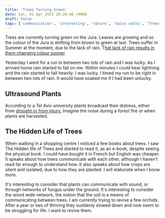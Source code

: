 ```yaml
---
title: 'Trees Turning Green'
date: Sat, 01 Apr 2023 10:20:48 +0000
draft: false
tags: ['communication', 'interesting', 'nature', 'Swiss walks', 'Trees']
---
```


Trees are currently turning green on the Jura. Leaves are growing and so the colour of the Jura is shifting from brown to green at last. Trees suffer in Summer at the moment, due to the lack of rain. T[hat lack of rain results in them changing colour sooner](https://www.rts.ch/info/sciences-tech/environnement/13909189-en-europe-les-forets-brunissent-de-plus-en-plus-en-vite.html).

Yesterday I went for a run in between two lots of rain and I was lucky. As I arrived home rain started to fall on me. Within minutes I could hear lightning and the rain started to fall heavily. I was lucky. I timed my run to be right in between two lots of rain. It would have soaked me if I had been unlucky.

Ultrasound Plants
-----------------

According to a Tel Aviv university plants broadcast their distress, either from [drought or from injury.](https://www.rts.ch/info/sciences-tech/13907866-quand-elles-sont-stressees-les-plantes-emettent-des-ultrasons.html) Imagine the noise during a forest fire or when plants are harvested.

The Hidden Life of Trees
------------------------

When walking in a shopping centre I noticed a few books about trees. I saw The Hidden life of Trees and started to read it, as an e-book, despite seeing the physical book. I could have bought it in French but English was cheaper. It speaks about how trees communicate with each other, although I haven't read far enough to understand how. It also speaks about how crops are silent and isolated, due to how they are planted. I will elaborate when I know more.

It's interesting to consider that plants can communicate with sound, or through networks of fungus under the ground. It's interesting to consider the wood wide network, the notion that the soil is a means of communicating between trees. I am currently trying to revive a few orchids. After a year or two of thriving they suddenly slowed down and now seem to be struggling for life. I want to revive them.